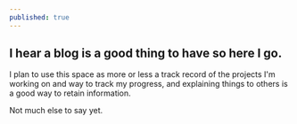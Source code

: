 ```yaml
---
published: true
---
```

## I hear a blog is a good thing to have so here I go.

I plan to use this space as more or less a track record of the projects I'm working on and way to track my progress, and explaining things to others is a good way to retain information.

Not much else to say yet.
